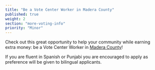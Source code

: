 ```yaml
---
title: "Be a Vote Center Worker in Madera County"
published: true
weight: 2
section: "more-voting-info"
priority: "Minor"
---
```


Check out this great opportunity to help your community while earning extra money: be a Vote Center Worker in [Madera County](http://votemadera.com/volunteers-and-pollworkers/working-at-the-polls/)!

If you are fluent in Spanish or Punjabi you are encouraged to apply as preference will be given to bilingual applicants.